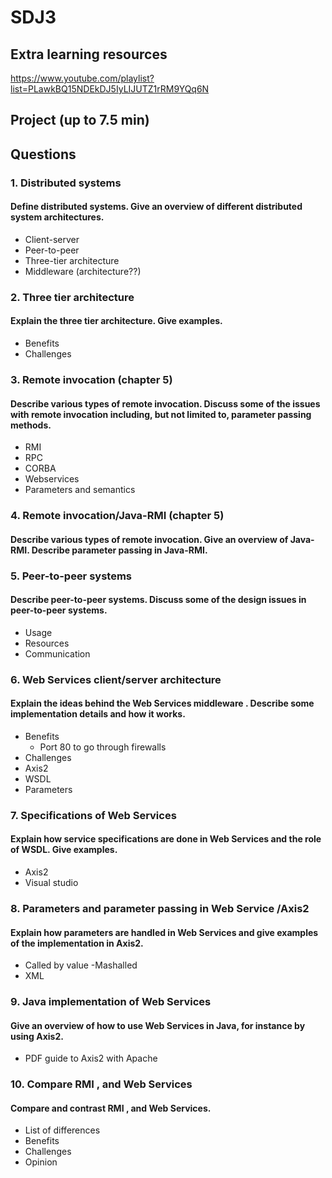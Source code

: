 # SDJ3

## Extra learning resources

https://www.youtube.com/playlist?list=PLawkBQ15NDEkDJ5IyLIJUTZ1rRM9YQq6N

## Project (up to 7.5 min)

## Questions

### 1. Distributed systems
#### Define distributed systems. Give an overview of different distributed system architectures.
- Client-server
- Peer-to-peer
- Three-tier architecture
- Middleware (architecture??)

### 2. Three tier architecture
#### Explain the three tier architecture. Give examples.
- Benefits
- Challenges

### 3. Remote invocation (chapter 5)
#### Describe various types of remote invocation. Discuss some of the issues with remote invocation including, but not limited to, parameter passing methods.
- RMI
- RPC
- CORBA
- Webservices
- Parameters and semantics

### 4. Remote invocation/Java-RMI (chapter 5)
#### Describe various types of remote invocation. Give an overview of Java-RMI. Describe parameter passing in Java-RMI.

### 5. Peer-to-peer systems
#### Describe peer-to-peer systems. Discuss some of the design issues in peer-to-peer systems.
- Usage
- Resources
- Communication

### 6. Web Services client/server architecture
#### Explain the ideas behind the Web Services middleware . Describe some implementation details and how it works.
- Benefits
  * Port 80 to go through firewalls
- Challenges
- Axis2
- WSDL
- Parameters

### 7. Specifications of Web Services 
#### Explain how service specifications are done in Web Services and the role of WSDL. Give examples.
- Axis2
- Visual studio

### 8. Parameters and parameter passing in Web Service /Axis2
#### Explain how parameters are handled in Web Services and give examples of the implementation in Axis2.
- Called by value
-Mashalled
- XML

### 9. Java implementation of Web Services
#### Give an overview of how to use Web Services in Java, for instance by using Axis2.
- PDF guide to Axis2 with Apache

### 10. Compare RMI , and Web Services 
#### Compare and contrast RMI , and Web Services.
- List of differences
- Benefits
- Challenges
- Opinion

